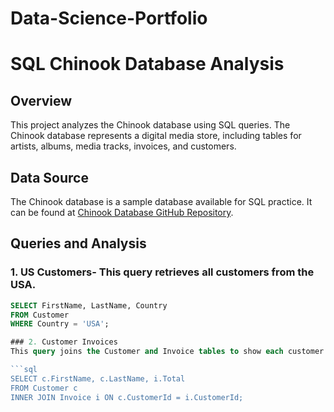 # Data-Science-Portfolio
# SQL Chinook Database Analysis

## Overview
This project analyzes the Chinook database using SQL queries. The Chinook database represents a digital media store, including tables for artists, albums, media tracks, invoices, and customers.

## Data Source
The Chinook database is a sample database available for SQL practice. It can be found at [Chinook Database GitHub Repository](https://github.com/lerocha/chinook-database).

## Queries and Analysis

### 1. US Customers- This query retrieves all customers from the USA.

```sql
SELECT FirstName, LastName, Country
FROM Customer
WHERE Country = 'USA';

### 2. Customer Invoices
This query joins the Customer and Invoice tables to show each customer's invoice totals.

```sql
SELECT c.FirstName, c.LastName, i.Total
FROM Customer c
INNER JOIN Invoice i ON c.CustomerId = i.CustomerId;
